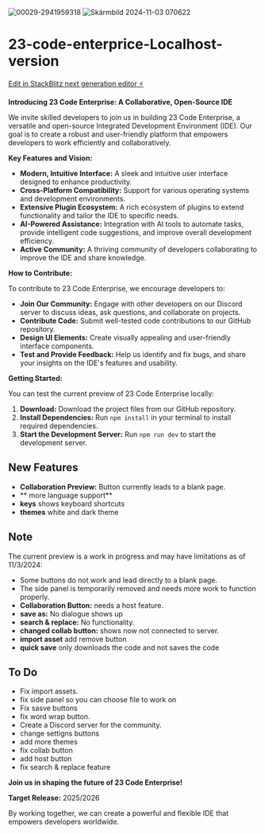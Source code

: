 ![00029-2941959318](https://github.com/user-attachments/assets/a93e6ebe-4d14-4beb-8dae-102938161209)
![Skärmbild 2024-11-03 070622](https://github.com/user-attachments/assets/9c58a31e-ff42-4d72-a4aa-2dfc20223430)
# 23-code-enterprice-Localhost-version

[Edit in StackBlitz next generation editor ⚡️](https://stackblitz.com/~/github.com/Archviz360/23-code-enterprice-Localhost-version)

**Introducing 23 Code Enterprise: A Collaborative, Open-Source IDE**

We invite skilled developers to join us in building 23 Code Enterprise, a versatile and open-source Integrated Development Environment (IDE). Our goal is to create a robust and user-friendly platform that empowers developers to work efficiently and collaboratively.

**Key Features and Vision:**

* **Modern, Intuitive Interface:** A sleek and intuitive user interface designed to enhance productivity.
* **Cross-Platform Compatibility:** Support for various operating systems and development environments.
* **Extensive Plugin Ecosystem:** A rich ecosystem of plugins to extend functionality and tailor the IDE to specific needs.
* **AI-Powered Assistance:** Integration with AI tools to automate tasks, provide intelligent code suggestions, and improve overall development efficiency.
* **Active Community:** A thriving community of developers collaborating to improve the IDE and share knowledge.

**How to Contribute:**

To contribute to 23 Code Enterprise, we encourage developers to:

* **Join Our Community:** Engage with other developers on our Discord server to discuss ideas, ask questions, and collaborate on projects.
* **Contribute Code:** Submit well-tested code contributions to our GitHub repository.
* **Design UI Elements:** Create visually appealing and user-friendly interface components.
* **Test and Provide Feedback:** Help us identify and fix bugs, and share your insights on the IDE's features and usability.

**Getting Started:**

You can test the current preview of 23 Code Enterprise locally:

1. **Download:** Download the project files from our GitHub repository.
2. **Install Dependencies:** Run `npm install` in your terminal to install required dependencies.
3. **Start the Development Server:** Run `npm run dev` to start the development server.


## New Features
- **Collaboration Preview:** Button currently leads to a blank page.
- ** more language support**
- **keys** shows keyboard shortcuts
- **themes** white and dark theme
## Note
The current preview is a work in progress and may have limitations as of 11/3/2024:
- Some buttons do not work and lead directly to a blank page.
- The side panel is temporarily removed and needs more work to function properly.
- **Collaboration Button:** needs a host feature.
- **save as:** No dialogue shows up
- **search & replace:** No functionality.
- **changed collab button:** shows now not connected to server.
- **import asset** add remove button
- **quick save** only downloads the code and not saves the code

## To Do
- Fix import assets.
- fix side panel so you can choose file to work on
- Fix sasve buttons
- fix word wrap button.
- Create a Discord server for the community.
- change settigns buttons
- add more themes
- fix collab button
- add host button
- fix search & replace feature

**Join us in shaping the future of 23 Code Enterprise!**

**Target Release:** 2025/2026

By working together, we can create a powerful and flexible IDE that empowers developers worldwide.




